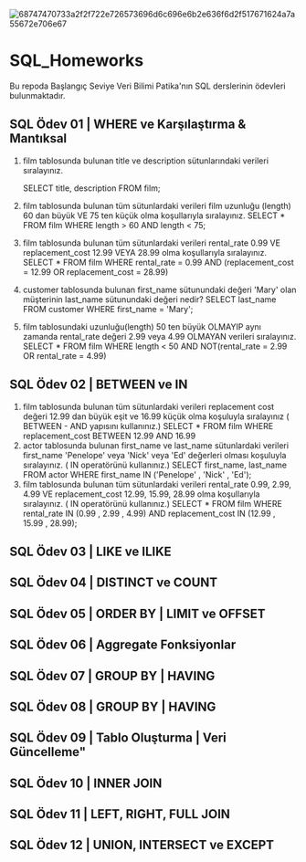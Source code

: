 

![68747470733a2f2f722e726573696d6c696e6b2e636f6d2f517671624a7a55672e706e67](https://github.com/BusraZenbilci/SQL_Homeworks/assets/88310614/8669da81-2f21-4a01-b2ac-c2eadf8bd8ac)

# SQL_Homeworks
Bu repoda Başlangıç Seviye Veri Bilimi Patika'nın SQL derslerinin ödevleri bulunmaktadır.

## SQL Ödev 01 | WHERE ve Karşılaştırma & Mantıksal 
1) film tablosunda bulunan title ve description sütunlarındaki verileri sıralayınız.
   
   SELECT title, description FROM film;
   
2) film tablosunda bulunan tüm sütunlardaki verileri film uzunluğu (length) 60 dan büyük VE 75 ten küçük olma koşullarıyla sıralayınız.
   SELECT *  FROM film WHERE length > 60 AND length < 75;
3) film tablosunda bulunan tüm sütunlardaki verileri rental_rate 0.99 VE replacement_cost 12.99 VEYA 28.99 olma koşullarıyla sıralayınız.
   SELECT * FROM film WHERE rental_rate = 0.99 AND (replacement_cost = 12.99 OR replacement_cost = 28.99)
4) customer tablosunda bulunan first_name sütunundaki değeri 'Mary' olan müşterinin last_name sütunundaki değeri nedir?
   SELECT last_name FROM customer WHERE first_name = 'Mary';
5) film tablosundaki uzunluğu(length) 50 ten büyük OLMAYIP aynı zamanda rental_rate değeri 2.99 veya 4.99 OLMAYAN verileri sıralayınız.
    SELECT * FROM film WHERE length < 50 AND NOT(rental_rate = 2.99 OR rental_rate = 4.99)

## SQL Ödev 02 | BETWEEN ve IN 
1) film tablosunda bulunan tüm sütunlardaki verileri replacement cost değeri 12.99 dan büyük eşit ve 16.99 küçük olma koşuluyla sıralayınız ( BETWEEN - AND yapısını kullanınız.)
   SELECT * FROM film WHERE replacement_cost BETWEEN 12.99 AND 16.99
2) actor tablosunda bulunan first_name ve last_name sütunlardaki verileri first_name 'Penelope' veya 'Nick' veya 'Ed' değerleri olması koşuluyla sıralayınız. ( IN operatörünü kullanınız.)
   SELECT first_name, last_name FROM actor 
   WHERE first_name IN ('Penelope' , 'Nick' , 'Ed');
3) film tablosunda bulunan tüm sütunlardaki verileri rental_rate 0.99, 2.99, 4.99 VE replacement_cost 12.99, 15.99, 28.99 olma koşullarıyla sıralayınız. ( IN operatörünü kullanınız.)
   SELECT * FROM film 
   WHERE rental_rate IN (0.99 , 2.99 , 4.99)
   AND replacement_cost IN (12.99 , 15.99 , 28.99);
## SQL Ödev 03 | LIKE ve ILIKE 


## SQL Ödev 04 | DISTINCT ve COUNT 

## SQL Ödev 05 | ORDER BY | LIMIT ve OFFSET 

## SQL Ödev 06 | Aggregate Fonksiyonlar 
## SQL Ödev 07 | GROUP BY | HAVING 
## SQL Ödev 08 | GROUP BY | HAVING 
## SQL Ödev 09 | Tablo Oluşturma | Veri Güncelleme" 
## SQL Ödev 10 | INNER JOIN 
## SQL Ödev 11 | LEFT, RIGHT, FULL JOIN 
## SQL Ödev 12 | UNION, INTERSECT ve EXCEPT 
